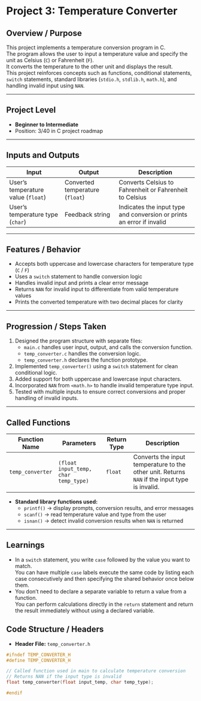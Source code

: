 # Project 3: Temperature Converter

## Overview / Purpose
This project implements a temperature conversion program in C.  
The program allows the user to input a temperature value and specify the unit as Celsius (`C`) or Fahrenheit (`F`).  
It converts the temperature to the other unit and displays the result.  
This project reinforces concepts such as functions, conditional statements, `switch` statements, standard libraries (`stdio.h`, `stdlib.h`, `math.h`), and handling invalid input using `NAN`.

---

## Project Level
- **Beginner to Intermediate**  
- Position: 3/40 in C project roadmap

---

## Inputs and Outputs
| Input | Output | Description |
|-------|--------|-------------|
| User’s temperature value (`float`) | Converted temperature (`float`) | Converts Celsius to Fahrenheit or Fahrenheit to Celsius |
| User’s temperature type (`char`) | Feedback string | Indicates the input type and conversion or prints an error if invalid |

---

## Features / Behavior
- Accepts both uppercase and lowercase characters for temperature type (`C` / `F`)  
- Uses a `switch` statement to handle conversion logic  
- Handles invalid input and prints a clear error message  
- Returns `NAN` for invalid input to differentiate from valid temperature values  
- Prints the converted temperature with two decimal places for clarity  

---

## Progression / Steps Taken
1. Designed the program structure with separate files:  
   - `main.c` handles user input, output, and calls the conversion function.  
   - `temp_converter.c` handles the conversion logic.  
   - `temp_converter.h` declares the function prototype.  
2. Implemented `temp_converter()` using a `switch` statement for clean conditional logic.  
3. Added support for both uppercase and lowercase input characters.  
4. Incorporated `NAN` from `<math.h>` to handle invalid temperature type input.  
5. Tested with multiple inputs to ensure correct conversions and proper handling of invalid inputs.  

---

## Called Functions
| Function Name | Parameters | Return Type | Description |
|---------------|-----------|------------|-------------|
| `temp_converter` | `(float input_temp, char temp_type)` | `float` | Converts the input temperature to the other unit. Returns `NAN` if the input type is invalid. |

- **Standard library functions used:**
  - `printf()` → display prompts, conversion results, and error messages  
  - `scanf()` → read temperature value and type from the user  
  - `isnan()` → detect invalid conversion results when `NAN` is returned  

---

## Learnings
- In a `switch` statement, you write `case` followed by the value you want to match.  
  You can have multiple `case` labels execute the same code by listing each case consecutively and then specifying the shared behavior once below them.
- You don’t need to declare a separate variable to return a value from a function.  
  You can perform calculations directly in the `return` statement and return the result immediately without using a declared variable.


## Code Structure / Headers
- **Header File:** `temp_converter.h`
```c
#ifndef TEMP_CONVERTER_H
#define TEMP_CONVERTER_H

// Called function used in main to calculate temperature conversion
// Returns NAN if the input type is invalid
float temp_converter(float input_temp, char temp_type);

#endif

